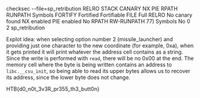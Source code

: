 
checksec --file=sp_retribution 
RELRO           STACK CANARY      NX            PIE             RPATH      RUNPATH      Symbols         FORTIFY Fortified       Fortifiable     FILE
Full RELRO      No canary found   NX enabled    PIE enabled     No RPATH   RW-RUNPATH   77) Symbols       No    0               2               sp_retribution




Explot idea: when selecting option number 2 (missile_launcher) and providing just one character to the new coordinate (for example, 0xa), when it gets printed it will print whatever the address cell contains as a string. Since the write is performed with `read`, there will be no 0x00 at the end. The memory cell where the byte is being written contains an address to `libc.__csu_init`, so being able to read its upper bytes allows us to recover its address, since the lower byte does not change.



HTB{d0_n0t_3v3R_pr355_th3_butt0n}